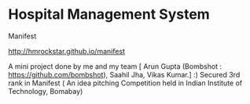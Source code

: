 # Hospital Management System 
Manifest
 
http://hmrockstar.github.io/manifest

A mini project done by me and my team [ Arun Gupta (Bombshot : https://github.com/bombshot), Saahil Jha, Vikas Kumar.]
 :) Secured 3rd rank in Manifest ( An idea pitching Competition held in Indian Institute of Technology, Bomabay)
 
